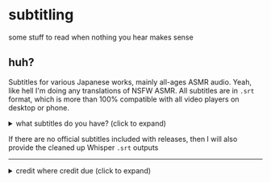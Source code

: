 # subtitling
some stuff to read when nothing you hear makes sense

## huh?
Subtitles for various Japanese works, mainly all-ages ASMR audio. Yeah, like hell I'm doing any translations of NSFW ASMR. All subtitles are in `.srt` format, which is more than 100% compatible with all video players on desktop or phone.

<details>
  <summary>what subtitles do you have? (click to expand)</summary>

- Blue Archive ASMR
  - Volume Hina
- nothing else, yet

</details>

If there are no official subtitles included with releases, then I will also provide the cleaned up Whisper `.srt` outputs

---

<details>
  <summary>credit where credit due (click to expand)</summary>

[OpenAI/Whisper](https://github.com/openai/whisper) — the very neat transcribing tool that patches the holes in my virtually non-existent jp speaking comprehension, plus rough timings for SRT files

[Aegisub](https://aegisub.org/) — subtitle creation and editing tool to change text and to fix the jank timings output by Whisper

[Google Colab](https://colab.research.google.com) — for running Whisper on because my bum-ass laptop doesn't like running it nicely

</details>



